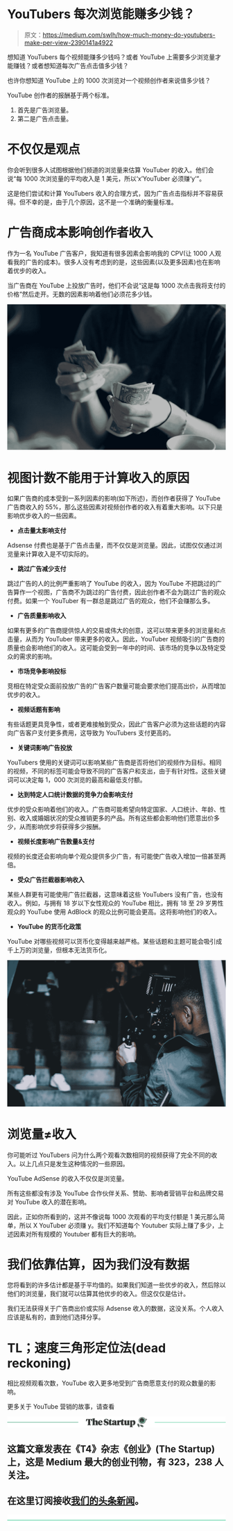 # YouTubers 每次浏览能赚多少钱？

> 原文：<https://medium.com/swlh/how-much-money-do-youtubers-make-per-view-2390141a4922>

想知道 YouTubers 每个视频能赚多少钱吗？或者 YouTube 上需要多少浏览量才能赚钱？或者想知道每次广告点击值多少钱？

也许你想知道 YouTube 上的 1000 次浏览对一个视频创作者来说值多少钱？

YouTube 创作者的报酬基于两个标准。

1.  首先是广告浏览量。
2.  第二是广告点击量。

# 不仅仅是观点

你会听到很多人试图根据他们频道的浏览量来估算 YouTuber 的收入。他们会说“每 1000 次浏览量的平均收入是 1 美元，所以‘x’YouTuber 必须赚‘y’”。

这是他们尝试和计算 YouTubers 收入的合理方式，因为广告点击指标并不容易获得。但不幸的是，由于几个原因，这不是一个准确的衡量标准。

# 广告商成本影响创作者收入

作为一名 YouTube 广告客户，我知道有很多因素会影响我的 CPV(让 1000 人观看我的广告的成本)。很多人没有考虑到的是，这些因素(以及更多因素)也在影响着优步的收入。

当广告商在 YouTube 上投放广告时，他们不会说“这是每 1000 次点击我将支付的价格”然后走开。无数的因素影响着他们必须花多少钱。

![](img/058521f5787c6da3382ae91514d0ff09.png)

# 视图计数不能用于计算收入的原因

如果广告商的成本受到一系列因素的影响(如下所述)，而创作者获得了 YouTube 广告商收入的 55%，那么这些因素对视频创作者的收入有着重大影响。以下只是影响优步收入的一些因素。

*   **点击量太影响支付**

Adsense 付费也是基于广告点击量，而不仅仅是浏览量。因此，试图仅仅通过浏览量来计算收入是不切实际的。

*   **跳过广告减少支付**

跳过广告的人的比例严重影响了 YouTube 的收入，因为 YouTube 不把跳过的广告算作一个视图，广告商不为跳过的广告付费，因此创作者不会为跳过广告的观众付费。如果一个 YouTuber 有一群总是跳过广告的观众，他们不会赚那么多。

*   **广告质量影响收入**

如果有更多的广告商提供惊人的交易或伟大的创意，这可以带来更多的浏览量和点击量，从而为 YouTuber 带来更多的收入。因此，YouTuber 视频吸引的广告商的质量也会影响他们的收入。这可能会受到一年中的时间、该市场的竞争以及特定受众的需求的影响。

*   **市场竞争影响投标**

竞相在特定受众面前投放广告的广告客户数量可能会要求他们提高出价，从而增加优步的收入。

*   **视频话题有影响**

有些话题更具竞争性，或者更难接触到受众，因此广告客户必须为这些话题的内容向广告客户支付更多费用，这导致为 YouTubers 支付更高的。

*   **关键词影响广告投放**

YouTubers 使用的关键词可以影响某些广告商是否将他们的视频作为目标。相同的视频，不同的标签可能会导致不同的广告客户和支出，由于有针对性。这些关键词可以决定每 1，000 次浏览的最高和最低支付额。

*   **达到特定人口统计数据的竞争力会影响支付**

优步的受众影响着他们的收入。广告商可能希望向特定国家、人口统计、年龄、性别、收入或婚姻状况的受众推销更多的产品。所有这些都会影响他们愿意出价多少，从而影响优步将获得多少报酬。

*   **视频长度影响广告数量&支付**

视频的长度还会影响向单个观众提供多少广告，有可能使广告收入增加一倍甚至两倍。

*   **受众广告拦截器影响收入**

某些人群更有可能使用广告拦截器，这意味着这些 YouTubers 没有广告，也没有收入。例如，与拥有 18 岁以下女性观众的 YouTube 相比，拥有 18 至 29 岁男性观众的 YouTube 使用 AdBlock 的观众比例可能会更高。这将影响他们的收入。

*   **YouTube 的货币化政策**

YouTube 对哪些视频可以货币化变得越来越严格。某些话题和主题可能会吸引成千上万的浏览量，但根本无法货币化。

![](img/6fbcd87904535744b65d29a30a91e6a0.png)

# 浏览量≠收入

你可能听过 YouTubers 问为什么两个观看次数相同的视频获得了完全不同的收入。以上几点只是发生这种情况的一些原因。

YouTube AdSense 的收入不仅仅是浏览量。

所有这些都没有涉及 YouTube 合作伙伴关系、赞助、影响者营销平台和品牌交易对 YouTube 收入的潜在影响。

因此，正如你所看到的，这并不像说每 1000 次观看的平均支付额是 1 美元那么简单，所以 X YouTuber 必须赚 y。我们不知道每个 Youtuber 实际上赚了多少，上述因素对所有规模的 Youtuber 都有巨大的影响。

# 我们依靠估算，因为我们没有数据

您将看到的许多估计都是基于平均值的。如果我们知道一些优步的收入，然后除以他们的浏览量，我们就可以估算其他优步的收入。但这仅仅是估计。

我们无法获得关于广告商出价或实际 Adsense 收入的数据，这没关系。个人收入应该是私有的，直到他们选择分享。

# TL；速度三角形定位法(dead reckoning)

相比视频观看次数，YouTube 收入更多地受到广告商愿意支付的观众数量的影响。

更多关于 YouTube 营销的故事，请查看[](http://www.contentcareer.com)

**[![](img/308a8d84fb9b2fab43d66c117fcc4bb4.png)](https://medium.com/swlh)**

## **这篇文章发表在《T4》杂志《创业》(The Startup)上，这是 Medium 最大的创业刊物，有 323，238 人关注。**

## **在这里订阅接收[我们的头条新闻](http://growthsupply.com/the-startup-newsletter/)。**

**[![](img/b0164736ea17a63403e660de5dedf91a.png)](https://medium.com/swlh)**